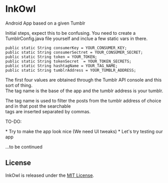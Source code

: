 # InkOwl
Android App based on a given Tumblr

Initial steps, expect this to be confusing.
You need to create a TumblrConfig.java file yourself and inclue a few static vars in there.

<pre><code>public static String consumerKey = YOUR_CONSUMER_KEY;
public static String consumerSectret = YOUR_CONSUMER_SECRET;
public static String token = YOUR_TOKEN;
public static String tokenSecret  = YOUR_TOKEN_SECRETS;
public static String hashtagName = YOUR_TAG_NAME;
public static String tumblrAddress = YOUR_TUMBLR_ADDRESS;
</code></pre>

<p>The first four values are obtained through the Tumblr API console and this sort of thing. <br />
The tag name is the base of the app and the tumblr address is your tumblr.</p>

<p>The tag name is used to filter the posts from the tumblr address of choice and in that post the searchable <br />
tags are inserted separated by commas.

<p>TO-DO:</p>
* Try to make the app look nice (We need UI tweaks)
* Let's try testing our app

...to be continued


## License

InkOwl is released under the [MIT License](http://www.opensource.org/licenses/MIT).




